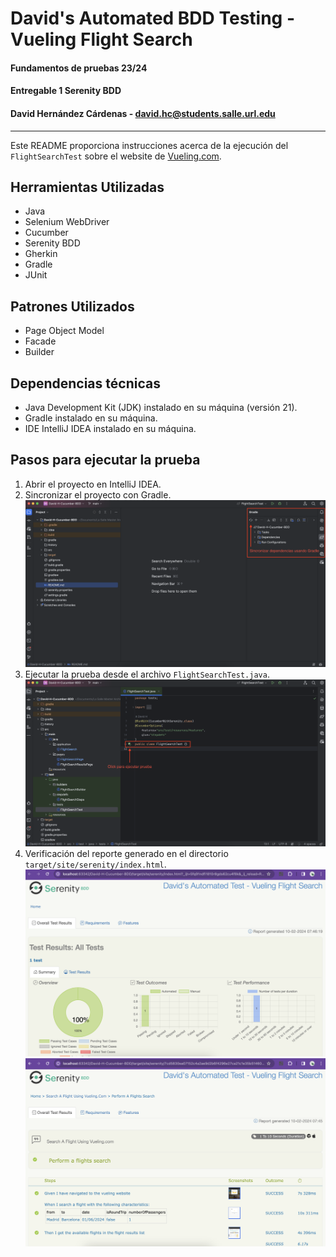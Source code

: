 # David's Automated BDD Testing - Vueling Flight Search

#### Fundamentos de pruebas 23/24
#### Entregable 1 Serenity BDD
#### David Hernández Cárdenas - [david.hc@students.salle.url.edu](david.hc@students.salle.url.edu)

---

Este README proporciona instrucciones acerca de la ejecución del `FlightSearchTest` sobre el website de [Vueling.com](https://www.vueling.com/).

## Herramientas Utilizadas

- Java
- Selenium WebDriver
- Cucumber
- Serenity BDD
- Gherkin
- Gradle
- JUnit

## Patrones Utilizados
- Page Object Model
- Facade
- Builder

## Dependencias técnicas

- Java Development Kit (JDK) instalado en su máquina (versión 21).
- Gradle instalado en su máquina.
- IDE IntelliJ IDEA instalado en su máquina.

## Pasos para ejecutar la prueba

1. Abrir el proyecto en IntelliJ IDEA.
2. Sincronizar el proyecto con Gradle.
![GradleSync.png](public%2FGradleSync.png)
3. Ejecutar la prueba desde el archivo `FlightSearchTest.java`.
![TestExecution.png](public%2FTestExecution.png)
4. Verificación del reporte generado en el directorio `target/site/serenity/index.html`.
![Report1.png](public%2FReport1.png)
![Report2.png](public%2FReport2.png)
